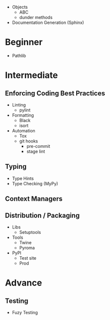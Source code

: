 * Objects
	* ABC
	* dunder methods
* Documentation Generation (Sphinx)
# Beginner
* Pathlib
# Intermediate
## Enforcing Coding Best Practices
* Linting
	* pylint
* Formatting
	* Black
	* isort
* Automation
	* Tox
	* git hooks
		* pre-commit
		* stage lint
## Typing
* Type Hints
* Type Checking (MyPy)

## Context Managers

## Distribution / Packaging
* Libs
	* Setuptools
* Tools
	* Twine
	* Pyroma
* PyPI
	* Test site
	* Prod

# Advance
## Testing
* Fuzy Testing 
<!--stackedit_data:
eyJoaXN0b3J5IjpbMjQzMjA4NTk2LC0xODIzNjA4MDk1XX0=
-->